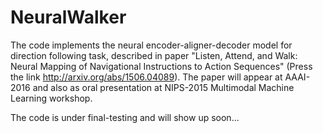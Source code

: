 # NeuralWalker

The code implements the neural encoder-aligner-decoder model for direction following task, described in paper "Listen, Attend, and Walk: Neural Mapping of Navigational Instructions to Action Sequences" (Press the link http://arxiv.org/abs/1506.04089).
The paper will appear at AAAI-2016 and also as oral presentation at NIPS-2015 Multimodal Machine Learning workshop.

The code is under final-testing and will show up soon...
